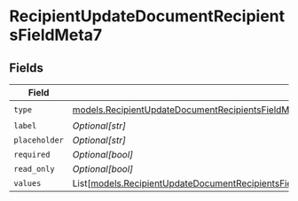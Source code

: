 # RecipientUpdateDocumentRecipientsFieldMeta7


## Fields

| Field                                                                                                                                                                                                                                                      | Type                                                                                                                                                                                                                                                       | Required                                                                                                                                                                                                                                                   | Description                                                                                                                                                                                                                                                |
| ---------------------------------------------------------------------------------------------------------------------------------------------------------------------------------------------------------------------------------------------------------- | ---------------------------------------------------------------------------------------------------------------------------------------------------------------------------------------------------------------------------------------------------------- | ---------------------------------------------------------------------------------------------------------------------------------------------------------------------------------------------------------------------------------------------------------- | ---------------------------------------------------------------------------------------------------------------------------------------------------------------------------------------------------------------------------------------------------------- |
| `type`                                                                                                                                                                                                                                                     | [models.RecipientUpdateDocumentRecipientsFieldMetaDocumentsRecipientsResponse200ApplicationJSONResponseBodyRecipientsType](../models/recipientupdatedocumentrecipientsfieldmetadocumentsrecipientsresponse200applicationjsonresponsebodyrecipientstype.md) | :heavy_check_mark:                                                                                                                                                                                                                                         | N/A                                                                                                                                                                                                                                                        |
| `label`                                                                                                                                                                                                                                                    | *Optional[str]*                                                                                                                                                                                                                                            | :heavy_minus_sign:                                                                                                                                                                                                                                         | N/A                                                                                                                                                                                                                                                        |
| `placeholder`                                                                                                                                                                                                                                              | *Optional[str]*                                                                                                                                                                                                                                            | :heavy_minus_sign:                                                                                                                                                                                                                                         | N/A                                                                                                                                                                                                                                                        |
| `required`                                                                                                                                                                                                                                                 | *Optional[bool]*                                                                                                                                                                                                                                           | :heavy_minus_sign:                                                                                                                                                                                                                                         | N/A                                                                                                                                                                                                                                                        |
| `read_only`                                                                                                                                                                                                                                                | *Optional[bool]*                                                                                                                                                                                                                                           | :heavy_minus_sign:                                                                                                                                                                                                                                         | N/A                                                                                                                                                                                                                                                        |
| `values`                                                                                                                                                                                                                                                   | List[[models.RecipientUpdateDocumentRecipientsFieldMetaValues](../models/recipientupdatedocumentrecipientsfieldmetavalues.md)]                                                                                                                             | :heavy_minus_sign:                                                                                                                                                                                                                                         | N/A                                                                                                                                                                                                                                                        |